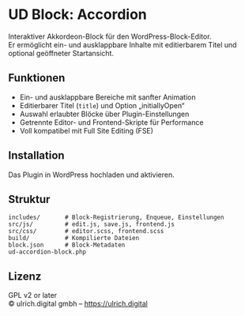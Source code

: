# UD Block: Accordion

Interaktiver Akkordeon-Block für den WordPress-Block-Editor.  
Er ermöglicht ein- und ausklappbare Inhalte mit editierbarem Titel und optional geöffneter Startansicht.

## Funktionen
- Ein- und ausklappbare Bereiche mit sanfter Animation  
- Editierbarer Titel (`title`) und Option „initiallyOpen“  
- Auswahl erlaubter Blöcke über Plugin-Einstellungen  
- Getrennte Editor- und Frontend-Skripte für Performance  
- Voll kompatibel mit Full Site Editing (FSE)

## Installation
Das Plugin in WordPress hochladen und aktivieren.

## Struktur
```
includes/       # Block-Registrierung, Enqueue, Einstellungen
src/js/         # edit.js, save.js, frontend.js
src/css/        # editor.scss, frontend.scss
build/          # Kompilierte Dateien
block.json      # Block-Metadaten
ud-accordion-block.php
```

## Lizenz
GPL v2 or later  
© ulrich.digital gmbh – https://ulrich.digital

<!--
Interne Verwendung:
Eingesetzt in den Projekten illgau.ch, schule.illgau.ch und bbzg.ch
-->
